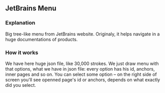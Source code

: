 ## JetBrains Menu

### Explanation

Big tree-like menu from JetBrains website. Originaly, it helps navigate in a huge documentations of products.

### How it works

We have here huge json file, like 30,000 strokes. We just draw menu with that options, what we have in json file: every option has his id, anchors, inner pages and so on.
You can select some option – on the right side of screen you'll see openned page's id or anchors, depends on what exactly did you select.
